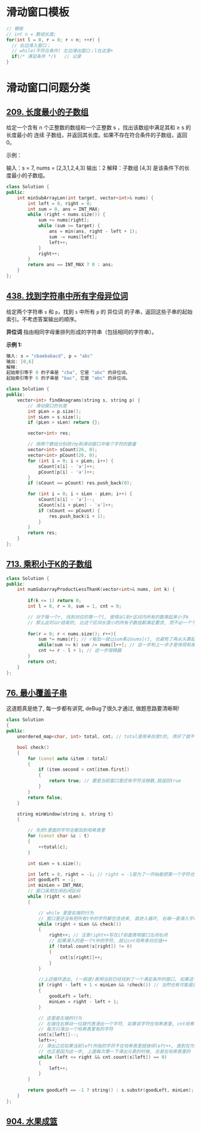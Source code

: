 # 滑动窗口模板

```C++
// 模板
// int n = 数组长度;
for(int l = 0, r = 0; r < n; ++r) {
  // 右边滑入窗口；
  // while(不符合条件) 左边滑出窗口；l在这里+
  if(/* 满足条件 */)   // 记录
}
```



# 滑动窗口问题分类

## [209. 长度最小的子数组](https://leetcode-cn.com/problems/minimum-size-subarray-sum/)

给定一个含有 n 个正整数的数组和一个正整数 s ，找出该数组中满足其和 ≥ s 的长度最小的 连续 子数组，并返回其长度。如果不存在符合条件的子数组，返回 0。

示例：

输入：s = 7, nums = [2,3,1,2,4,3] 输出：2 解释：子数组 [4,3] 是该条件下的长度最小的子数组。

```C++
class Solution {
public:
    int minSubArrayLen(int target, vector<int>& nums) {
        int left = 0, right = 0;
        int sum = 0, ans = INT_MAX;
        while (right < nums.size()) {
            sum += nums[right];
            while (sum >= target) {
                ans = min(ans, right - left + 1);
                sum -= nums[left];
                left++;
            }
            right++;
        }
        return ans == INT_MAX ? 0 : ans;
    }
};
```

## [438. 找到字符串中所有字母异位词](https://leetcode-cn.com/problems/find-all-anagrams-in-a-string/)

给定两个字符串 `s` 和 `p`，找到 `s` 中所有 `p` 的 异位词 的子串，返回这些子串的起始索引。不考虑答案输出的顺序。

**异位词** 指由相同字母重排列形成的字符串（包括相同的字符串）。

**示例 1:**

```C++
输入: s = "cbaebabacd", p = "abc"
输出: [0,6]
解释:
起始索引等于 0 的子串是 "cba", 它是 "abc" 的异位词。
起始索引等于 6 的子串是 "bac", 它是 "abc" 的异位词。
```

```C++
class Solution {
public:
    vector<int> findAnagrams(string s, string p) {
        // 滑动窗口的长度
        int pLen = p.size();
        int sLen = s.size();
        if (pLen > sLen) return {};

        vector<int> res;

        // 用两个数组分别统计p和滑动窗口中每个字符的数量
        vector<int> sCount(26, 0);
        vector<int> pCount(26, 0);
        for (int i = 0; i < pLen; i++) {
            sCount[s[i] - 'a']++;
            pCount[p[i] - 'a']++;
        }
        if (sCount == pCount) res.push_back(0);

        for (int i = 0; i < sLen - pLen; i++) {
            sCount[s[i] - 'a']--;
            sCount[s[i + pLen] - 'a']++;
            if (sCount == pCount) {
                res.push_back(i + 1);
            }
        }
        return res;
    }
};
```

## [713. 乘积小于K的子数组](https://leetcode-cn.com/problems/subarray-product-less-than-k/)

```C++
class Solution {
public:
    int numSubarrayProductLessThanK(vector<int>& nums, int k) {
        
        if(k <= 1) return 0;
        int l = 0, r = 0, sum = 1, cnt = 0;

        // 对于每一个r, 找到对应的第一个l, 使得从l到r区间内所有的数乘起来小于k
        // 那么此时以r结尾的, 比这个区间长度小的所有子数组都满足要求, 而不必一个个去遍历了
        
        for(r = 0; r < nums.size(); r++){ 
            sum *= nums[r]; // r每加一就让sum乘以nums[r], 也避免了再从头算起
            while(sum >= k) sum /= nums[l++]; // 这一步和上一步才是体现和发挥滑动窗口优势的精髓
            cnt += r - l + 1; // 这一步很精髓
        }
        return cnt;
    }
};
```

## [76. 最小覆盖子串](https://leetcode-cn.com/problems/minimum-window-substring/)

这道题真是绝了, 每一步都有讲究, deBug了很久才通过, 做题思路要清晰啊! 

```C++
class Solution
{
public:
    unordered_map<char, int> total, cnt; // total是用来存放t的, 弄好了就不动了, cnt在遍历过程中维护了窗口内当前每个字符(在t内的)有多少个, 用来和total作比较

    bool check()
    {
        for (const auto &item : total)
        {
            if (item.second > cnt[item.first])
            {
                return true; // 要是当前窗口里还有字符没够数,就返回true
            }
        }
        return false;
    }

    string minWindow(string s, string t)
    {

        // 先把t里面的字符全都加到哈希表里
        for (const char &c : t)
        {
            ++total[c];
        }

        int sLen = s.size();

        int left = 0, right = -1; // right = -1是为了一开始能把第一个字符也滑入窗口
        int goodLeft = -1;
        int minLen = INT_MAX;
        // 窗口采用左闭右闭区间
        while (right < sLen)
        {

            // while 里是右端的行为
            // 窗口里还没有把所有t中的字符都包含进来, 就进入循环, 右端一直滑入字符
            while (right < sLen && check())
            {
                right++; // 注意right++写在if前面表明窗口左闭右闭
                // 如果滑入的是一个t中的字符, 就让cnt哈希表对应值++
                if (total.count(s[right]) != 0)
                {
                    cnt[s[right]]++;
                }
            }

            //上述循环退出, (一般是)表明当前已经找到了一个满足条件的窗口, 如果这个窗口比之前的小, 记录一下当前窗口的大小以及左右端的位置
            if (right - left + 1 < minLen && !check()) // 当然也有可能是还没找到满足的窗口就已经遍历完s字符串了, 所以这里要加一个 && !check() ,要是窗口没满足条件也就不更新goodLeft和minLen了, 由此就可以有goorLeft == -1 时, 返回一个空字符串
            {
                goodLeft = left;
                minLen = right - left + 1;
            }

            // 这里是左端的行为
            // 左端往右移动一位就代表滑出一个字符, 如果该字符在哈希表里, cnt哈希表对应值--
            // 每次只滑出一个哈希表里有的字符
            cnt[s[left]]--;
            left++;
            // 滑出之后如果当前left所指的字符不在哈希表里就继续left++, 直到在为止
            // 也正是因为这一步, 上面每次第一下滑出元素的时候, 总是在哈希表里的
            while (left <= right && cnt.count(s[left]) == 0)
            {
                left++;
            }
        }

        return goodLeft == -1 ? string() : s.substr(goodLeft, minLen); // 每一步都有讲究
    }
};
```



## [904. 水果成篮](https://leetcode-cn.com/problems/fruit-into-baskets/)

